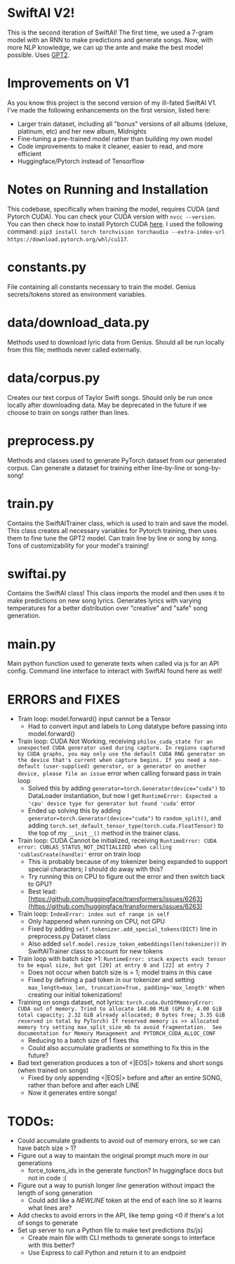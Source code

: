 # SwiftAI V2!
This is the second iteration of SwiftAI! The first time, we used a 7-gram model with an RNN to make predictions and
generate songs. Now, with more NLP knowledge, we can up the ante and make the best model possible. Uses [GPT2](https://huggingface.co/docs/transformers/model_doc/gpt2#openai-gpt2).

# Improvements on V1
As you know this project is the second version of my ill-fated SwiftAI V1. I've made the following enhancements on the
first version, listed here:
* Larger train dataset, including all "bonus" versions of all albums (deluxe, platinum, etc) and her new album, Midnights
* Fine-tuning a pre-trained model rather than building my own model
* Code improvements to make it cleaner, easier to read, and more efficient
* Huggingface/Pytorch instead of Tensorflow

# Notes on Running and Installation
This codebase, specifically when training the model, requires CUDA (and Pytorch CUDA). You can check your CUDA version
with `nvcc --version`. You can then check how to install Pytorch CUDA [here](https://pytorch.org/get-started/locally/). I 
used the following command: `pip3 install torch torchvision torchaudio --extra-index-url https://download.pytorch.org/whl/cu117`.

# constants.py
File containing all constants necessary to train the model. Genius secrets/tokens stored as environment variables.

# data/download_data.py
Methods used to download lyric data from Genius. Should all be run locally from this file; methods never called
externally.

# data/corpus.py
Creates our text corpus of Taylor Swift songs. Should only be run once locally after downloading data. May be deprecated
in the future if we choose to train on songs rather than lines.

# preprocess.py
Methods and classes used to generate PyTorch dataset from our generated corpus. Can generate a dataset for training
either line-by-line or song-by-song!

# train.py
Contains the SwiftAITrainer class, which is used to train and save the model. This class creates all necessary variables
for Pytorch training, then uses them to fine tune the GPT2 model. Can train line by line or song by song. Tons of 
customizability for your model's training!

# swiftai.py
Contains the SwiftAI class! This class imports the model and then uses it to make predictions on new song lyrics.
Generates lyrics with varying temperatures for a better distribution over "creative" and "safe" song generation.

# main.py
Main python function used to generate texts when called via js for an API config. Command line interface to interact
with SwiftAI found here as well!

# ERRORS and FIXES
* Train loop: model.forward() input cannot be a Tensor
  * Had to convert input and labels to Long datatype before passing into model.forward()
* Train loop: CUDA Not Working, receiving `philox_cuda_state for an unexpected CUDA generator used during capture. In regions captured by CUDA graphs, you may only use the default CUDA RNG generator on the device that's current when capture begins. If you need a non-default (user-supplied) generator, or a generator on another device, please file an issue` error when calling forward pass in train loop
  * Solved this by adding `generator=torch.Generator(device="cuda")` to DataLoader instantiation, but now I get `RuntimeError: Expected a 'cpu' device type for generator but found 'cuda'` error
  * Ended up solving this by adding `generator=torch.Generator(device="cuda")` to `random_split()`, and adding `torch.set_default_tensor_type(torch.cuda.FloatTensor)` to the top of my `__init__()` method in the trainer class.
* Train loop: CUDA Cannot be initialized, receiving `RuntimeError: CUDA error: CUBLAS_STATUS_NOT_INITIALIZED when calling 'cublasCreate(handle)'` error on train loop
  * This is probably because of my tokenizer being expanded to support special characters; I should do away with this?
  * Try running this on CPU to figure out the error and then switch back to GPU?
  * Best lead: [https://github.com/huggingface/transformers/issues/6263](https://github.com/huggingface/transformers/issues/6263)
* Train loop: `IndexError: index out of range in self`
  * Only happened when running on CPU, not GPU
  * Fixed by adding `self.tokenizer.add_special_tokens(DICT)` line in preprocess.py Dataset class
  * Also added `self.model.resize_token_embeddings(len(tokenizer))` in SwiftAITrainer class to account for new tokens
* Train loop with batch size >1: `RuntimeError: stack expects each tensor to be equal size, but got [20] at entry 0 and [22] at entry 7`
  * Does not occur when batch size is = 1; model trains in this case
  * Fixed by defining a pad token in our tokenizer and setting `max_length=max_len, truncation=True, padding='max_length'` when creating our initial tokenizations!
* Training on songs dataset, not lyrics: `torch.cuda.OutOfMemoryError: CUDA out of memory. Tried to allocate 148.00 MiB (GPU 0; 4.00 GiB total capacity; 2.32 GiB already allocated; 0 bytes free; 3.35 GiB reserved in total by PyTorch) If reserved memory is >> allocated memory try setting max_split_size_mb to avoid fragmentation.  See documentation for Memory Management and PYTORCH_CUDA_ALLOC_CONF`
  * Reducing to a batch size of 1 fixes this
  * Could also accumulate gradients or something to fix this in the future?
* Bad text generation produces a ton of <|EOS|> tokens and short songs (when trained on songs)
  * Fixed by only appending <|EOS|> before and after an entire SONG, rather than before and after each LINE
  * Now it generates entire songs!

# TODOs:
* Could accumulate gradients to avoid out of memory errors, so we can have batch size > 1?
* Figure out a way to maintain the original prompt much more in our generations
  * force_tokens_ids in the generate function? In huggingface docs but not in code :(
* Figure out a way to punish longer *line* generation without impact the length of song generation
  * Could add like a *NEWLINE* token at the end of each line so it learns what lines are?
* Add checks to avoid errors in the API, like temp going <0 if there's a lot of songs to generate
* Set up server to run a Python file to make text predictions (ts/js)
  * Create main file with CLI methods to generate songs to interface with this better?
  * Use Express to call Python and return it to an endpoint
